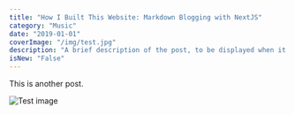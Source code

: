 ```yaml
---
title: "How I Built This Website: Markdown Blogging with NextJS"
category: "Music"
date: "2019-01-01"
coverImage: "/img/test.jpg"
description: "A brief description of the post, to be displayed when it is previewed. Shouldn't be more than a couple of sentences."
isNew: "False"
---
```


This is another post.

![Test image](/img/test_img.png)
